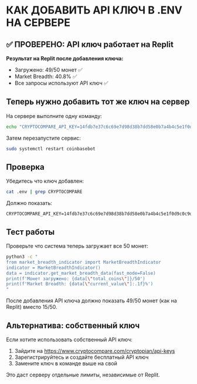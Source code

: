 # КАК ДОБАВИТЬ API КЛЮЧ В .ENV НА СЕРВЕРЕ

## ✅ ПРОВЕРЕНО: API ключ работает на Replit

**Результат на Replit после добавления ключа:**
- Загружено: 49/50 монет ✅
- Market Breadth: 40.8% ✅  
- Все запросы используют API ключ ✅

## Теперь нужно добавить тот же ключ на сервер

На сервере выполните одну команду:

```bash
echo "CRYPTOCOMPARE_API_KEY=14fdb7e37c6c69e7d98d38b7dd58e0b7a4b4c5e1f0d9c0c9d7c5f4b3c2e4d8a9" >> .env
```

Затем перезапустите сервис:
```bash
sudo systemctl restart coinbasebot
```

## Проверка

Убедитесь что ключ добавлен:
```bash
cat .env | grep CRYPTOCOMPARE
```

Должно показать:
```
CRYPTOCOMPARE_API_KEY=14fdb7e37c6c69e7d98d38b7dd58e0b7a4b4c5e1f0d9c0c9d7c5f4b3c2e4d8a9
```

## Тест работы

Проверьте что система теперь загружает все 50 монет:
```bash
python3 -c "
from market_breadth_indicator import MarketBreadthIndicator
indicator = MarketBreadthIndicator()
data = indicator.get_market_breadth_data(fast_mode=False)
print(f'Монет загружено: {data[\"total_coins\"]}/50')
print(f'Market Breadth: {data[\"current_value\"]:.1f}%')
"
```

После добавления API ключа должно показать 49/50 монет (как на Replit) вместо 15/50.

## Альтернатива: собственный ключ

Если хотите использовать собственный API ключ:

1. Зайдите на https://www.cryptocompare.com/cryptopian/api-keys
2. Зарегистрируйтесь и создайте бесплатный API ключ
3. Замените ключ в команде выше на свой

Это даст серверу отдельные лимиты, независимые от Replit.
